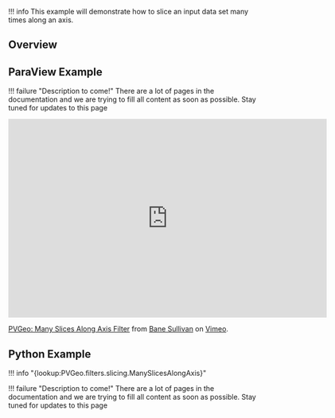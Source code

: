 !!! info
    This example will demonstrate how to slice an input data set many times along an axis.

## Overview


## ParaView Example

!!! failure "Description to come!"
    There are a lot of pages in the documentation and we are trying to fill all content as soon as possible. Stay tuned for updates to this page


<!--- TODO --->

<iframe src="https://player.vimeo.com/video/282010041" width="640" height="400" frameborder="0" webkitallowfullscreen mozallowfullscreen allowfullscreen></iframe>
<p><a href="https://vimeo.com/282010041">PVGeo: Many Slices Along Axis Filter</a> from <a href="https://vimeo.com/user82050125">Bane Sullivan</a> on <a href="https://vimeo.com">Vimeo</a>.</p>

## Python Example

!!! info "{lookup:PVGeo.filters.slicing.ManySlicesAlongAxis}"

!!! failure "Description to come!"
    There are a lot of pages in the documentation and we are trying to fill all content as soon as possible. Stay tuned for updates to this page


<!---
```py
import numpy as np
import vtk
from vtk.numpy_interface import dataset_adapter as dsa
import PVGeo
from PVGeo.filters import ManySlicesAlongAxis


```
TODO --->
